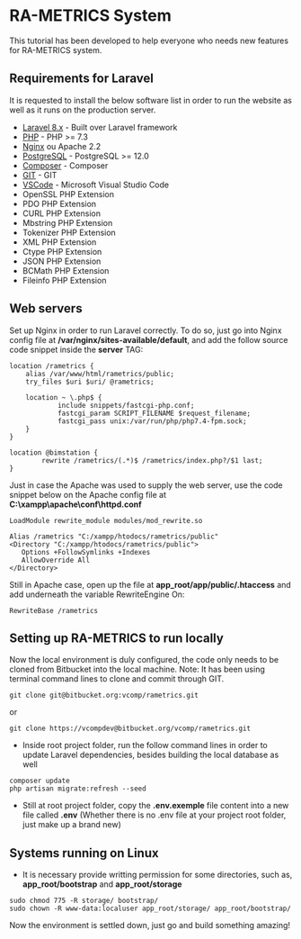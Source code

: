 # RA-METRICS System

This tutorial has been developed to help everyone who needs new features for RA-METRICS system.

## Requirements for Laravel

It is requested to install the below software list in order to run the website as well as it runs on the production server.

* [Laravel 8.x](https://laravel.com/docs/8.x) - Built over Laravel framework
* [PHP](http://www.php.net/) - PHP >= 7.3
* [Nginx](https://www.nginx.com/) ou Apache 2.2
* [PostgreSQL](https://www.postgresql.org/) - PostgreSQL >= 12.0
* [Composer](https://getcomposer.org/) - Composer
* [GIT](https://git-scm.com/) - GIT
* [VSCode](https://code.visualstudio.com/) - Microsoft Visual Studio Code
* OpenSSL PHP Extension
* PDO PHP Extension
* CURL PHP Extension
* Mbstring PHP Extension
* Tokenizer PHP Extension
* XML PHP Extension
* Ctype PHP Extension
* JSON PHP Extension
* BCMath PHP Extension
* Fileinfo PHP Extension

## Web servers

Set up Nginx in order to run Laravel correctly. To do so, just go into Nginx config file at **/var/nginx/sites-available/default**, and add the follow source code snippet inside the **server** TAG:

```
location /rametrics {
    alias /var/www/html/rametrics/public;
    try_files $uri $uri/ @rametrics;

    location ~ \.php$ {
            include snippets/fastcgi-php.conf;
            fastcgi_param SCRIPT_FILENAME $request_filename;
            fastcgi_pass unix:/var/run/php/php7.4-fpm.sock;
    }
}

location @bimstation {
        rewrite /rametrics/(.*)$ /rametrics/index.php?/$1 last;
}
```

Just in case the Apache was used to supply the web server, use the code snippet below on the Apache config file at **C:\xampp\apache\conf\httpd.conf**

```
LoadModule rewrite_module modules/mod_rewrite.so

Alias /rametrics "C:/xampp/htodocs/rametrics/public"
<Directory "C:/xampp/htodocs/rametrics/public">
   Options +FollowSymlinks +Indexes
   AllowOverride All
</Directory>

```

Still in Apache case, open up the file at **app_root/app/public/.htaccess** and add underneath the variable RewriteEngine On:

```
RewriteBase /rametrics
```

## Setting up RA-METRICS to run locally

Now the local environment is duly configured, the code only needs to be cloned from Bitbucket into the local machine. Note: It has been using terminal command lines to clone and commit through GIT.

```
git clone git@bitbucket.org:vcomp/rametrics.git
```
or
```
git clone https://vcompdev@bitbucket.org/vcomp/rametrics.git
```

* Inside root project folder, run the follow command lines in order to update Laravel dependencies, besides building the local database as well
```
composer update
php artisan migrate:refresh --seed
```
* Still at root project folder, copy the **.env.exemple** file content into a new file called **.env** (Whether there is no .env file at your project root folder, just make up a brand new)

## Systems running on Linux

* It is necessary provide writting permission for some directories, such as, **app_root/bootstrap** and **app_root/storage**

```
sudo chmod 775 -R storage/ bootstrap/
sudo chown -R www-data:localuser app_root/storage/ app_root/bootstrap/ 
```

Now the environment is settled down, just go and build something amazing!
